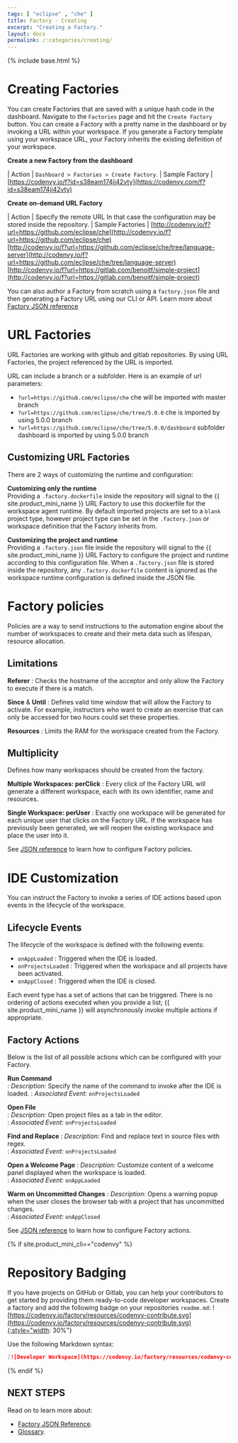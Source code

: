 ```yaml
---
tags: [ "eclipse" , "che" ]
title: Factory - Creating
excerpt: "Creating a Factory."
layout: docs
permalink: /:categories/creating/
---
```

{% include base.html %}

# Creating Factories
You can create Factories that are saved with a unique hash code in the dashboard. Navigate to the `Factories` page and hit the `Create Factory` button. You can create a Factory with a pretty name in the dashboard or by invoking a URL within your workspace.  If you generate a Factory template using your workspace URL, your Factory inherits the existing definition of your workspace.

**Create a new Factory from the dashboard**  

| Action | `Dashboard > Factories > Create Factory`.
| Sample Factory | [https://codenvy.io/f?id=s38eam174ji42vty](https://codenvy.com/f?id=s38eam174ji42vty)

**Create on-demand URL Factory**

| Action | Specify the remote URL In that case the configuration may be stored inside the repository.
| Sample Factories | [http://codenvy.io/f?url=https://github.com/eclipse/che](http://codenvy.io/f?url=https://github.com/eclipse/che)<br>[http://codenvy.io/f?url=https://github.com/eclipse/che/tree/language-server](http://codenvy.io/f?url=https://github.com/eclipse/che/tree/language-server)<br>[http://codenvy.io/f?url=https://gitlab.com/benoitf/simple-project](http://codenvy.io/f?url=https://gitlab.com/benoitf/simple-project)

You can also author a Factory from scratch using a `factory.json` file and then generating a Factory URL using our CLI or API. Learn more about [Factory JSON reference]({{base}}{{site.links["factory-json-reference"]}})

# URL Factories  
URL Factories are working with github and gitlab repositories. By using URL Factories, the project referenced by the URL is imported.

URL can include a branch or a subfolder. Here is an example of url parameters:
- `?url=https://github.com/eclipse/che` che will be imported with master branch
- `?url=https://github.com/eclipse/che/tree/5.0.0` che is imported by using 5.0.0 branch
- `?url=https://github.com/eclipse/che/tree/5.0.0/dashboard` subfolder dashboard is imported by using 5.0.0 branch

## Customizing URL Factories
There are 2 ways of customizing the runtime and configuration:

**Customizing only the runtime**  
Providing a `.factory.dockerfile` inside the repository will signal to the {{ site.product_mini_name }} URL Factory to use this dockerfile for the workspace agent runtime. By default imported projects are set to a `blank` project type, however project type can be set in the `.factory.json` or workspace definition that the Factory inherits from.

**Customizing the project and runtime**  
Providing a `.factory.json` file inside the repository will signal to the {{ site.product_mini_name }} URL Factory to configure the project and runtime according to this configuration file. When a `.factory.json` file is stored inside the repository, any `.factory.dockerfile` content is ignored as the workspace runtime configuration is defined inside the JSON file.


# Factory policies
Policies are a way to send instructions to the automation engine about the number of workspaces to create and their meta data such as lifespan, resource allocation.

## Limitations  
**Referer**
: Checks the hostname of the acceptor and only allow the Factory to execute if there is a match.

**Since** & **Until**
: Defines valid time window that will allow the Factory to activate. For example, instructors who want to create an exercise that can only be accessed for two hours could set these properties.

**Resources**
: Limits the RAM for the workspace created from the Factory.


## Multiplicity  
Defines how many workspaces should be created from the factory.

**Multiple Workspaces: perClick**
: Every click of the Factory URL will generate a different workspace, each with its own identifier, name and resources.  

**Single Workspace: perUser**
: Exactly one workspace will be generated for each unique user that clicks on the Factory URL. If the workspace has previously been generated, we will reopen the existing workspace and place the user into it.

See [JSON reference]({{base}}{{site.links["factory-json-reference"]}}#policies) to learn how to configure Factory policies.

# IDE Customization
You can instruct the Factory to invoke a series of IDE actions based upon events in the lifecycle of the workspace.

## Lifecycle Events
The lifecycle of the workspace is defined with the following events:
- `onAppLoaded` : Triggered when the IDE is loaded.
- `onProjectsLoaded` : Triggered when the workspace and all projects have been activated.
- `onAppClosed` : Triggered when the IDE is closed.

Each event type has a set of actions that can be triggered. There is no ordering of actions executed when you provide a list; {{ site.product_mini_name }} will asynchronously invoke multiple actions if appropriate.

## Factory Actions

Below is the list of all possible actions which can be configured with your Factory.

**Run Command**  
: _Description:_ Specify the name of the command to invoke after the IDE is loaded.
: _Associated Event:_ `onProjectsLoaded`

**Open File**  
: _Description:_ Open project files as a tab in the editor.  
: _Associated Event:_ `onProjectsLoaded`

**Find and Replace**
: _Description:_ Find and replace text in source files with regex.  
: _Associated Event:_ `onProjectsLoaded`

**Open a Welcome Page**
: _Description:_ Customize content of a welcome panel displayed when the workspace is loaded.  
: _Associated Event:_ `onAppLoaded`

**Warm on Uncommitted Changes**
: _Description:_ Opens a warning popup when the user closes the browser tab with a project that has uncommitted changes.  
: _Associated Event:_ `onAppClosed`

See [JSON reference]({{base}}{{site.links["factory-json-reference"]}}#ide-customization) to learn how to configure Factory actions.


{% if site.product_mini_cli=="codenvy" %}
# Repository Badging  

If you have projects on GitHub or Gitlab, you can help your contributors to get started by providing them ready-to-code developer workspaces. Create a factory and add the following badge on your repositories `readme.md`:
![https://codenvy.io/factory/resources/codenvy-contribute.svg](https://codenvy.io/factory/resources/codenvy-contribute.svg){:style="width: 30%"}

Use the following Markdown syntax:
```markdown  
[![Developer Workspace](https://codenvy.io/factory/resources/codenvy-contribute.svg)](your-factory-url)
```
{% endif %}


## NEXT STEPS
Read on to learn more about:
- [Factory JSON Reference]({{base}}{{site.links["factory-json-reference"]}}).
- [Glossary]({{base}}{{site.links["factory-glossary"]}}).
